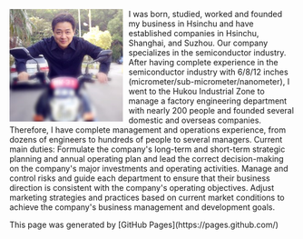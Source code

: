 </p>
<img src="image/image001.png" alt="My Photo" style="float: left; margin-right: 10px; width: 200px;"> 
I was born, studied, worked and founded my business in Hsinchu and have established companies in Hsinchu, Shanghai, and Suzhou. Our company specializes in the semiconductor industry. After having complete experience in the semiconductor industry with 6/8/12 inches (micrometer/sub-micrometer/nanometer), I went to the Hukou Industrial Zone to manage a factory engineering department with nearly 200 people and founded several domestic and overseas companies. Therefore, I have complete management and operations experience, from dozens of engineers to hundreds of people to several managers. Current main duties: Formulate the company's long-term and short-term strategic planning and annual operating plan and lead the correct decision-making on the company's major investments and operating activities. Manage and control risks and guide each department to ensure that their business direction is consistent with the company's operating objectives. Adjust marketing strategies and practices based on current market conditions to achieve the company's business management and development goals.
</p>
This page was generated by [GitHub Pages](https://pages.github.com/)
